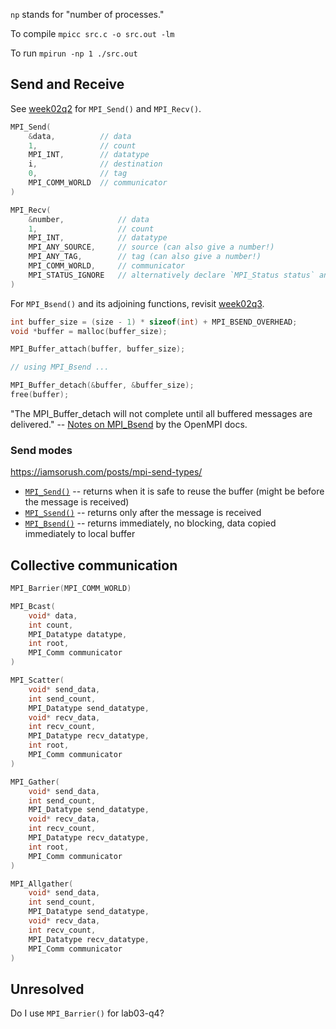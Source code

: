 `np` stands for "number of processes."

To compile
`mpicc src.c -o src.out -lm`

To run
`mpirun -np 1 ./src.out`

## Send and Receive

See [week02q2](week02/q2.c) for `MPI_Send()` and `MPI_Recv()`.

```c
MPI_Send(
    &data,          // data
    1,              // count
    MPI_INT,        // datatype
    i,              // destination
    0,              // tag
    MPI_COMM_WORLD  // communicator
)

MPI_Recv(
    &number,            // data
    1,                  // count
    MPI_INT,            // datatype
    MPI_ANY_SOURCE,     // source (can also give a number!)
    MPI_ANY_TAG,        // tag (can also give a number!)
    MPI_COMM_WORLD,     // communicator
    MPI_STATUS_IGNORE   // alternatively declare `MPI_Status status` and pass `&status`
)
```

For `MPI_Bsend()` and its adjoining functions, revisit [week02q3](week02/q3.c).

```c
int buffer_size = (size - 1) * sizeof(int) + MPI_BSEND_OVERHEAD; 
void *buffer = malloc(buffer_size);

MPI_Buffer_attach(buffer, buffer_size);

// using MPI_Bsend ...

MPI_Buffer_detach(&buffer, &buffer_size);
free(buffer);
```

"The MPI_Buffer_detach will not complete until all buffered messages are delivered." -- [Notes on MPI_Bsend](https://www.open-mpi.org/doc/v3.0/man3/MPI_Bsend.3.php#toc8) by the OpenMPI docs. 

### Send modes
https://iamsorush.com/posts/mpi-send-types/

* [`MPI_Send()`](https://learn.microsoft.com/en-us/message-passing-interface/mpi-send-function) -- returns when it is safe to reuse the buffer (might be before the message is received)
* [`MPI_Ssend()`](https://learn.microsoft.com/en-us/message-passing-interface/mpi-ssend-function) -- returns only after the message is received
* [`MPI_Bsend()`](https://learn.microsoft.com/en-us/message-passing-interface/mpi-bsend-function) -- returns immediately, no blocking, data copied immediately to local buffer

## Collective communication

```c
MPI_Barrier(MPI_COMM_WORLD)

MPI_Bcast(
    void* data,
    int count,
    MPI_Datatype datatype,
    int root,
    MPI_Comm communicator
)

MPI_Scatter(
    void* send_data,
    int send_count,
    MPI_Datatype send_datatype,
    void* recv_data,
    int recv_count,
    MPI_Datatype recv_datatype,
    int root,
    MPI_Comm communicator
)

MPI_Gather(
    void* send_data,
    int send_count,
    MPI_Datatype send_datatype,
    void* recv_data,
    int recv_count,
    MPI_Datatype recv_datatype,
    int root,
    MPI_Comm communicator
)

MPI_Allgather(
    void* send_data,
    int send_count,
    MPI_Datatype send_datatype,
    void* recv_data,
    int recv_count,
    MPI_Datatype recv_datatype,
    MPI_Comm communicator
)
```

## Unresolved

Do I use `MPI_Barrier()` for lab03-q4?